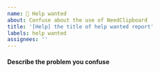 ```yaml
---
name: 🥺 Help wanted
about: Confuse about the use of NeedClipboard
title: '[Help] the title of help wanted report'
labels: help wanted
assignees: ''
---
```


#### Describe the problem you confuse
